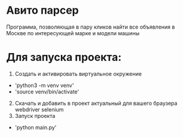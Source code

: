 # Авито парсер
Программа, позволяющая в пару кликов найти все объявления в Москве по интересующей марке и модели машины

# Для запуска проекта:

1. Создать и активировать виртуальное окружение
 - 'python3 -m venv venv'
 - 'source venv/bin/activate'
2. Скачать и добавить в проект актуальный для вашего браузера webdriver selenium
3. Запуск проекта
 - 'python main.py'